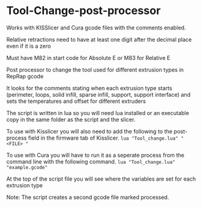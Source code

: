 Tool-Change-post-processor
=========================

Works with KISSlicer and Cura gcode files with the comments enabled.

Relative retractions need to have at least one digit after the decimal place even if it is a zero

Must have M82 in start code for Absolute E or M83 for Relative E

Post processor to change the tool used for different extrusion types in RepRap gcode

It looks for the comments stating when each extrusion type starts (perimeter, loops, solid infill, sparse infill, 
support, support interface) and sets the temperatures and offset for different extruders

The script is written in lua so you will need lua installed or an executable copy in the same folder as the script 
and the slicer. 

To use with Kisslicer you will also need to add the following to the post-process field in the firmware tab of Kisslicer.
`lua "Tool_change.lua" " <FILE> "`

To use with Cura you will have to run it as a seperate process from the command line with the following command.
`lua "Tool_change.lua" "example.gcode"`

At the top of the script file you will see where the variables are set for each extrusion type

Note: The script creates a second gcode file marked processed.

